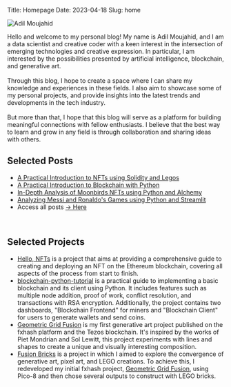 Title: Homepage
Date: 2023-04-18
Slug: home


<!-- Bio and picture section -->
<div class="bio">
    <div class="bio-image">
        <img src="./images/adil-homepage.jpg" alt="Adil Moujahid">
    </div>
    <div class="bio-text">
        <p> Hello and welcome to my personal blog! My name is Adil Moujahid, and I am a data scientist and creative coder with a keen interest in the intersection of emerging technologies and creative expression. In particular, I am interested by the possibilities presented by artificial intelligence, blockchain, and generative art. 
        </br>
        </br>
        Through this blog, I hope to create a space where I can share my knowledge and experiences in these fields. I also aim to showcase some of my personal projects, and provide insights into the latest trends and developments in the tech industry.
        </br>
        </br>
        But more than that, I hope that this blog will serve as a platform for building meaningful connections with fellow enthusiasts. I believe that the best way to learn and grow in any field is through collaboration and sharing ideas with others.
        </p>
    </div>
</div>

<!-- Selected posts section -->
<h2 class="content-subhead">Selected Posts</h2>

<ul class="selected-posts">
    <li><a href="./posts/2021/05/intro-nfts-solidity/">A Practical Introduction to NFTs using Solidity and Legos</a></li>
    <li><a href="./posts/2018/03/intro-blockchain-bitcoin-python/">A Practical Introduction to Blockchain with Python</a></li>
    <li><a href="./posts/2022/04/data-analysis-moonbirds-nft-python-alchemy/">In-Depth Analysis of Moonbirds NFTs using Python and Alchemy</a></li>
    <li><a href="./posts/2020/06/streamlit-messi-ronaldo/">Analyzing Messi and Ronaldo's Games using Python and Streamlit</a></li>
    <li>Access all posts <a href="./posts">&rarr; Here</a></li>
</ul>

</br>

<!-- Selected projects section -->
<h2 class="content-subhead">Selected Projects</h2>

<ul class="selected-projects">
    <li><a href=".projects/hello-nfts/">Hello, NFTs</a> is a project that aims at providing a comprehensive guide to creating and deploying an NFT on the Ethereum blockchain, covering all aspects of the process from start to finish.</li>
    <li><a href="https://github.com/adilmoujahid/blockchain-python-tutorial">blockchain-python-tutorial</a> is a practical guide to implementing a basic blockchain and its client using Python. It includes features such as multiple node addition, proof of work, conflict resolution, and transactions with RSA encryption. Additionally, the project contains two dashboards, "Blockchain Frontend" for miners and "Blockchain Client" for users to generate wallets and send coins.</li>
    <li><a href="https://www.fxhash.xyz/generative/24620">Geometric Grid Fusion</a> is my first generative art project published on the fxhash platform and the Tezos blockchain. It's inspired by the works of Piet Mondrian and Sol Lewitt, this project experiments with lines and shapes to create a unique and visually interesting composition.</li>
    <li><a href="./projects/fusion-bricks/">Fusion Bricks</a> is a project in which I aimed to explore the convergence of generative art, pixel art, and LEGO creations. To achieve this, I redeveloped my initial fxhash project, <a href="https://www.fxhash.xyz/generative/24620"> Geometric Grid Fusion</a>, using Pico-8 and then chose several outputs to construct with LEGO bricks.</li>
</ul>


<!-- Sumo managed through sumo.com -->
<span data-sumome-listbuilder-embed-id="593f1f61fd137dfe732a80686197b429a62e5c6e6bd62242966f34199d064e47"></span>
<!-- Sumo managed through sumo.com -->